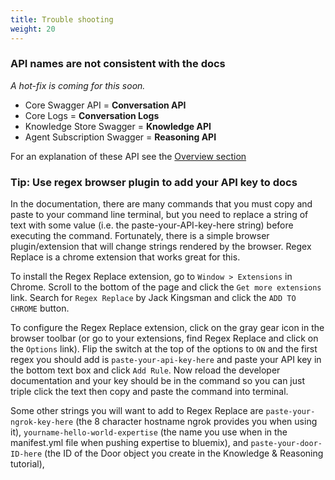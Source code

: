 ```yaml
---
title: Trouble shooting
weight: 20
---
```


### API names are not consistent with the docs 
*A hot-fix is coming for this soon.* 

- Core Swagger API = **Conversation API**
- Core Logs = **Conversation Logs**
- Knowledge Store Swagger = **Knowledge API**
- Agent Subscription Swagger = **Reasoning API**

For an explanation of these API see the [Overview section](https://watson-personal-assistant.github.io/developer/understand-service/overview/)

### Tip: Use regex browser plugin to add your API key to docs

In the documentation, there are many commands that you must copy and paste to your command line terminal, but you need to replace a string of text with some value (i.e. the paste-your-API-key-here string) before executing the command.  Fortunately, there is a simple browser plugin/extension that will change strings rendered by the browser.  Regex Replace is a chrome extension that works great for this.

To install the Regex Replace extension, go to `Window > Extensions` in Chrome.  Scroll to the bottom of the page and click the `Get more extensions` link.  Search for `Regex Replace` by Jack Kingsman and click the `ADD TO CHROME` button.

To configure the Regex Replace extension, click on the gray gear icon in the browser toolbar (or go to your extensions, find Regex Replace and click on the `Options` link).  Flip the switch at the top of the options to `ON` and the first regex you should add is `paste-your-api-key-here` and paste your API key in the bottom text box and click `Add Rule`.  Now reload the developer documentation and your key should be in the command so you can just triple click the text then copy and paste the command into terminal.

Some other strings you will want to add to Regex Replace are `paste-your-ngrok-key-here` (the 8 character hostname ngrok provides you when using it), `yourname-hello-world-expertise` (the name you use when in the manifest.yml file when pushing expertise to bluemix), and `paste-your-door-ID-here` (the ID of the Door object you create in the Knowledge & Reasoning tutorial), 
